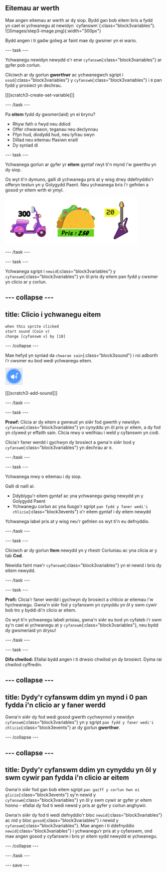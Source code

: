 ## Eitemau ar werth

<div style="display: flex; flex-wrap: wrap">
<div style="flex-basis: 200px; flex-grow: 1; margin-right: 15px;">
Mae angen eitemau ar werth ar dy siop. Bydd gan bob eitem bris a fydd yn cael ei ychwanegu at newidyn `cyfanswm`{:class="block3variables"}.
</div>
<div>
![](images/step3-image.png){:width="300px"}
</div>
</div>

Bydd angen i ti gadw golwg ar faint mae dy gwsmer yn ei wario.

--- task ---

Ychwanegu newidyn newydd o'r enw `cyfanswm`{:class="block3variables"} ar gyfer pob corlun.

Cliciwch ar dy gorlun **gwerthwr** ac ychwanegwch sgript i `osod`{:class="block3variables"} y `cyfanswm`{:class="block3variables"} i `0` pan fydd y prosiect yn dechrau.

[[[scratch3-create-set-variable]]]

--- /task ---

Pa **eitem** fydd dy gwsmer(iaid) yn ei brynu?
+ Rhyw fath o fwyd neu ddiod
+ Offer chwaraeon, teganau neu declynnau
+ Ffyn hud, diodydd hud, neu lyfrau swyn
+ Dillad neu eitemau ffasiwn eraill
+ Dy syniad di

--- task ---

Ychwanega gorlun ar gyfer yr **eitem** gyntaf rwyt ti'n mynd i'w gwerthu yn dy siop.

Os wyt ti'n dymuno, galli di ychwanegu pris at y wisg drwy ddefnyddio'r offeryn testun yn y Golygydd Paent. Neu ychwanega bris i'r gefnlen a gosod yr eitem wrth ei ymyl.

![Enghreifftiau o eitemau gyda symiau wedi'u hysgrifennu wrth eu hymyl.](images/item-amounts.png)

--- /task ---

--- task ---

Ychwanega sgript i `newid`{:class="block3variables"} y `cyfanswm`{:class="block3variables"} yn ôl pris dy eitem pan fydd y cwsmer yn clicio ar y corlun.

--- collapse ---
---
title: Clicio i ychwanegu eitem
---

```blocks3
when this sprite clicked
start sound (Coin v)
change [cyfanswm v] by [10]
```

--- /collapse ---

Mae hefyd yn syniad da `chwarae sain`{:class="block3sound"} i roi adborth i'r cwsmer eu bod wedi ychwanegu eitem.

![Yr eicon ychwanegu sain](images/add-sound.png)

[[[scratch3-add-sound]]]

--- /task ---

--- task ---

**Prawf:** Clicia ar dy eitem a gwneud yn siŵr fod gwerth y newidyn `cyfanswm`{:class="block3variables"} yn cynyddu yn ôl pris yr eitem, a dy fod yn clywed yr effaith sain. Clicia mwy o weithiau i weld y cyfanswm yn codi.

Clicia'r faner werdd i gychwyn dy brosiect a gwna'n siŵr bod y `cyfanswm`{:class="block3variables"} yn dechrau ar `0`.

--- /task ---

--- task ---

Ychwanega mwy o eitemau i dy siop.

Galli di naill ai:
+ Ddyblygu'r eitem gyntaf ac yna ychwanegu gwisg newydd yn y Golygydd Paent
+ Ychwanegu corlun ac yna llusgo'r sgript `pan fydd y faner wedi'i chlicio`{:class="block3events"} o'r eitem gyntaf i dy eitem newydd

Ychwanega label pris at y wisg neu'r gefnlen os wyt ti'n eu defnyddio.

--- /task ---

--- task ---

Cliciwch ar dy gorlun **Item** newydd yn y rhestr Corluniau ac yna clicia ar y tab **Cod**.

Newidia faint mae'r `cyfanswm`{:class="block3variables"} yn ei newid i bris dy eitem newydd.

--- /task ---

--- task ---

**Profi:** Clicia'r faner werdd i gychwyn dy brosiect a chlicio ar eitemau i'w hychwanegu. Gwna'n siŵr fod y cyfanswm yn cynyddu yn ôl y swm cywir bob tro y byddi di'n clicio ar eitem.

Os wyt ti'n ychwanegu labeli prisiau, gwna'n siŵr eu bod yn cyfateb i'r swm sy'n cael ei ychwanegu at y `cyfanswm`{:class="block3variables"}, neu bydd dy gwsmeriaid yn drysu!

--- /task ---

--- task ---

**Difa chwilod:** Efallai bydd angen i ti drwsio chwilod yn dy brosiect. Dyma rai chwilod cyffredin.

--- collapse ---
---
title: Dydy'r cyfanswm ddim yn mynd i 0 pan fydda i'n clicio ar y faner werdd
---

Gwna'n siŵr dy fod wedi gosod gwerth cychwynnol y newidyn `cyfanswm`{:class="block3variables"} yn y sgript `pan fydd y faner wedi'i chlicio`{:class="block3events"} ar dy gorlun **gwerthwr**.

--- /collapse ---

--- collapse ---
---
title: Dydy'r cyfanswm ddim yn cynyddu yn ôl y swm cywir pan fydda i'n clicio ar eitem
---

Gwna'n siŵr fod gan bob eitem sgript `pan gaiff y corlun hwn ei glicio`{:class="block3events"} sy'n newid y `cyfanswm`{:class="block3variables"} yn ôl y swm cywir ar gyfer yr eitem honno - efallai dy fod ti wedi newid y pris ar gyfer y corlun anghywir.

Gwna'n siŵr dy fod ti wedi defnyddio'r bloc `newid`{:class="block3variables"} ac nid y bloc `gosod`{:class="block3variables"} i newid y `cyfanswm`{:class="block3variables"}. Mae angen i ti ddefnyddio `newid`{:class="block3variables"} i ychwanegu'r pris at y cyfanswm, ond mae angen gosod y cyfanswm i bris yr eitem sydd newydd ei ychwanegu.

--- /collapse ---

--- /task ---

--- save ---
